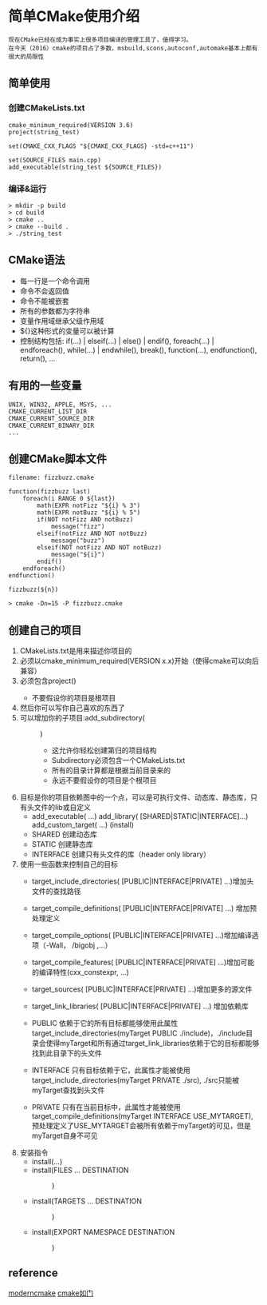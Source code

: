 # 简单CMake使用介绍
```
现在CMake已经在成为事实上很多项目编译的管理工具了，值得学习。
在今天（2016）cmake的项目占了多数，msbuild,scons,autoconf,automake基本上都有很大的局限性
```

## 简单使用
### 创建CMakeLists.txt
```
cmake_minimum_required(VERSION 3.6)
project(string_test)

set(CMAKE_CXX_FLAGS "${CMAKE_CXX_FLAGS} -std=c++11")

set(SOURCE_FILES main.cpp)
add_executable(string_test ${SOURCE_FILES})
```
### 编译&运行
```
> mkdir -p build
> cd build
> cmake ..
> cmake --build .
> ./string_test
```

## CMake语法
* 每一行是一个命令调用
* 命令不会返回值
* 命令不能被嵌套
* 所有的参数都为字符串
* 变量作用域继承父级作用域
* ${<var-name>}这种形式的变量可以被计算
* 控制结构包括: if(...) | elseif(...) | else() | endif(), foreach(...) | endforeach(), while(...) | endwhile(), break(), function(...), endfunction(), return(), ...

## 有用的一些变量
```
UNIX, WIN32, APPLE, MSYS, ...
CMAKE_CURRENT_LIST_DIR
CMAKE_CURRENT_SOURCE_DIR
CMAKE_CURRENT_BINARY_DIR
...
```

## 创建CMake脚本文件
```
filename: fizzbuzz.cmake

function(fizzbuzz last)
    foreach(i RANGE 0 ${last})
        math(EXPR notFizz "${i} % 3")
        math(EXPR notBuzz "${i} % 5")
        if(NOT notFizz AND notBuzz)
            message("fizz")
        elseif(notFizz AND NOT notBuzz)
            message("buzz")
        elseif(NOT notFizz AND NOT notBuzz)
            message("${i}")
        endif()
    endforeach()
endfunction()

fizzbuzz(${n})

> cmake -Dn=15 -P fizzbuzz.cmake
```

## 创建自己的项目
1. CMakeLists.txt是用来描述你项目的
2. 必须以cmake_minimum_required(VERSION x.x)开始（使得cmake可以向后兼容）
3. 必须包含project(<project-name>)
    * 不要假设你的项目是根项目
4. 然后你可以写你自己喜欢的东西了
5. 可以增加你的子项目:add_subdirectory(<dir>)
    * 这允许你轻松创建第归的项目结构
    * Subdirectory必须包含一个CMakeLists.txt
    * 所有的目录计算都是根据当前目录来的
    * 永远不要假设你的项目是个根项目
6. 目标是你的项目依赖图中的一个点，可以是可执行文件、动态库、静态库，只有头文件的lib或自定义
    * add_executable(<name> <sourcefile>...)
      add_library(<name> [SHARED|STATIC|INTERFACE]<sourcefile>...)
      add_custom_target(<name> ...)
      (install)
    * SHARED 创建动态库
    * STATIC 创建静态库
    * INTERFACE 创建只有头文件的库（header only library）
7. 使用一些函数来控制自己的目标
    * target_include_directories(<target-name> [PUBLIC|INTERFACE|PRIVATE] <include-dir>...)增加头文件的查找路径
    * target_compile_definitions(<target-name> [PUBLIC|INTERFACE|PRIVATE] <definition>...) 增加预处理定义
    * target_compile_options(<target-name> [PUBLIC|INTERFACE|PRIVATE] <include-dir>...)增加编译选项（-Wall， /bigobj ,...）
    * target_compile_features(<target-name> [PUBLIC|INTERFACE|PRIVATE] <include-dir>...)增加可能的编译特性(cxx_constexpr, ...)
    * target_sources(<target-name> [PUBLIC|INTERFACE|PRIVATE] <source-file>...)增加更多的源文件
    * target_link_libraries(<target-name> [PUBLIC|INTERFACE|PRIVATE] <other-target>...) 增加依赖库

    * PUBLIC 依赖于它的所有目标都能够使用此属性
        target_include_directories(myTarget PUBLIC ./include)，./include目录会使得myTarget和所有通过target_link_libraries依赖于它的目标都能够找到此目录下的头文件
    * INTERFACE 只有目标依赖于它，此属性才能被使用
        target_include_directories(myTarget PRIVATE ./src), ./src只能被myTarget查找到头文件
    * PRIVATE 只有在当前目标中，此属性才能被使用
        target_compile_definitions(myTarget INTERFACE USE_MYTARGET),预处理定义了USE_MYTARGET会被所有依赖于myTarget的可见，但是myTarget自身不可见
8. 安装指令
    * install(...)
    * install(FILES <file>... DESTINATION <dir>)
    * install(TARGETS <target>... DESTINATION <dir>)
    * install(EXPORT <target> NAMESPACE <name> DESTINATION <dir>)

## reference
[moderncmake](https://github.com/toeb/moderncmake)
[cmake如门](https://zh.wikibooks.org/zh/CMake_%E5%85%A5%E9%96%80)
